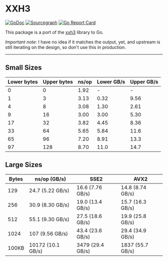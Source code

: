 # XXH3
[![GoDoc](https://godoc.org/github.com/zeebo/xxh3?status.svg)](https://godoc.org/github.com/zeebo/xxh3)
[![Sourcegraph](https://sourcegraph.com/github.com/zeebo/xxh3/-/badge.svg)](https://sourcegraph.com/github.com/zeebo/xxh3?badge)
[![Go Report Card](https://goreportcard.com/badge/github.com/zeebo/xxh3)](https://goreportcard.com/report/github.com/zeebo/xxh3)

This package is a port of the [xxh3](https://github.com/Cyan4973/xxHash) library to Go. 

*Important note*: I have no idea if it matches the output, yet, and upstream is still iterating on the design, so don't use this in production.

---

## Small Sizes

| Lower bytes | Upper bytes | ns/op | Lower GB/s | Upper GB/s |
|-------------|-------------|-------|------------|------------|
| 0           | 0           | 1.92  | -          | -          |
| 1           | 3           | 3.13  | 0.32       | 9.56       |
| 4           | 8           | 3.08  | 1.30       | 2.61       |
| 9           | 16          | 3.00  | 3.00       | 5.30       |
| 17          | 32          | 3.82  | 4.45       | 8.36       |
| 33          | 64          | 5.65  | 5.84       | 11.6       |
| 65          | 96          | 7.20  | 8.91       | 13.3       |
| 97          | 128         | 8.70  | 11.0       | 14.7       |

## Large Sizes

| Bytes | ns/op (GB/s)      | SSE2             | AVX2             |
|-------|-------------------|------------------|------------------|
| 129   | 24.7 (5.22 GB/s)  | 16.6 (7.76 GB/s) | 14.8 (8.74 GB/s) |
| 256   | 30.9 (8.30 GB/s)  | 19.0 (13.4 GB/s) | 15.7 (16.3 GB/s) |
| 512   | 55.1 (9.30 GB/s)  | 27.5 (18.6 GB/s) | 19.9 (25.8 GB/s) |
| 1024  | 107 (9.56 GB/s)   | 43.4 (23.6 GB/s) | 29.4 (34.9 GB/s) | 
| 100KB | 10172 (10.1 GB/s) | 3479 (29.4 GB/s) | 1837 (55.7 GB/s) |
